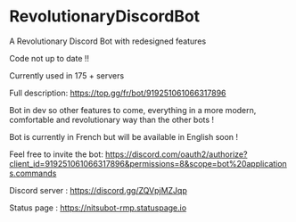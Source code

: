 # RevolutionaryDiscordBot
A Revolutionary Discord Bot with redesigned features

Code not up to date !!

Currently used in 175 + servers

Full description: https://top.gg/fr/bot/919251061066317896




Bot in dev so other features to come, everything in a more modern, comfortable and revolutionary way than the other bots !


Bot is currently in French but will be available in English soon !


Feel free to invite the bot:
https://discord.com/oauth2/authorize?client_id=919251061066317896&permissions=8&scope=bot%20applications.commands


Discord server : https://discord.gg/ZQVpjMZJqp

Status page : https://nitsubot-rmp.statuspage.io

